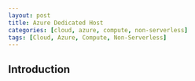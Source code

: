 ```yaml
---
layout: post
title: Azure Dedicated Host
categories: [cloud, azure, compute, non-serverless]
tags: [Cloud, Azure, Compute, Non-Serverless]
---
```


## Introduction

